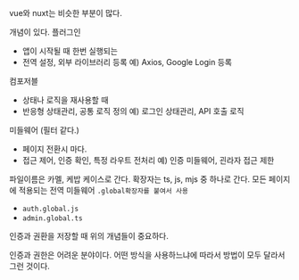 vue와 nuxt는 비슷한 부분이 많다.

개념이 있다.
플러그인
- 앱이 시작될 때 한번 실행되는
- 전역 설정, 외부 라이브러리 등록
예) Axios, Google Login 등록

컴포저블
- 상태나 로직을 재사용할 때
- 반응형 상태관리, 공통 로직 정의
예) 로그인 상태관리, API 호출 로직

미들웨어 (필터 같다.)
- 페이지 전환시 마다.
- 접근 제어, 인증 확인, 특정 라우트 전처리
예) 인증 미들웨어, 괸라자 접근 제한

파일이름은 카멜, 케밥 케이스로 간다. 
확장자는 ts, js, mjs 중 하나로 간다.
모든 페이지에 적용되는 전역 미들웨어
`.global확장자를 붙여서 사용`
- `auth.global.js`
- `admin.global.ts`

인증과 권환을 저장할 때 위의 개념들이 중요하다.

인증과 권한은 어려운 분야이다.
어떤 방식을 사용하느냐에 따라서 방법이 모두 달라서 그런 것이다.